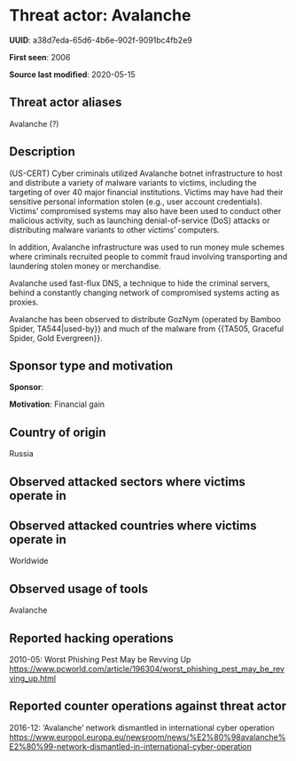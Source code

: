 # Threat actor: Avalanche

**UUID**: a38d7eda-65d6-4b6e-902f-9091bc4fb2e9

**First seen**: 2006

**Source last modified**: 2020-05-15

## Threat actor aliases

Avalanche (?)

## Description

(US-CERT) Cyber criminals utilized Avalanche botnet infrastructure to host and distribute a variety of malware variants to victims, including the targeting of over 40 major financial institutions. Victims may have had their sensitive personal information stolen (e.g., user account credentials). Victims’ compromised systems may also have been used to conduct other malicious activity, such as launching denial-of-service (DoS) attacks or distributing malware variants to other victims’ computers.

In addition, Avalanche infrastructure was used to run money mule schemes where criminals recruited people to commit fraud involving transporting and laundering stolen money or merchandise.

Avalanche used fast-flux DNS, a technique to hide the criminal servers, behind a constantly changing network of compromised systems acting as proxies.

Avalanche has been observed to distribute GozNym (operated by Bamboo Spider, TA544|used-by}} and much of the malware from {{TA505, Graceful Spider, Gold Evergreen}}.

## Sponsor type and motivation

**Sponsor**: 

**Motivation**: Financial gain


## Country of origin

Russia

## Observed attacked sectors where victims operate in



## Observed attacked countries where victims operate in

Worldwide

## Observed usage of tools

Avalanche

## Reported hacking operations

2010-05: Worst Phishing Pest May be Revving Up
https://www.pcworld.com/article/196304/worst_phishing_pest_may_be_revving_up.html

## Reported counter operations against threat actor

2016-12: ‘Avalanche’ network dismantled in international cyber operation
https://www.europol.europa.eu/newsroom/news/%E2%80%98avalanche%E2%80%99-network-dismantled-in-international-cyber-operation



